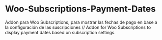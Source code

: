 # Woo-Subscriptions-Payment-Dates
Addon para Woo Subscriptions, para mostrar las fechas de pago en base a la configuración de las suscripciones // Addon for Woo Subscriptions to display payment dates based on subscription settings
